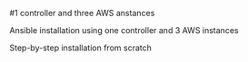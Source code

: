 #1 controller and three AWS anstances

Ansible installation using one controller and 3 AWS instances 

Step-by-step installation from scratch
